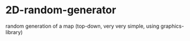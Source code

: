 # 2D-random-generator
random generation of a map (top-down, very very simple, using graphics-library)
